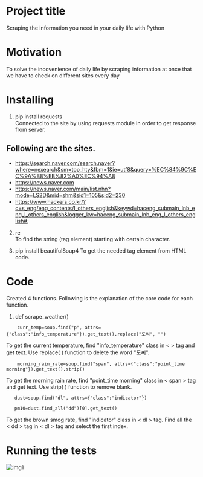# Project title
Scraping the information you need in your daily life with Python

# Motivation
To solve the incovenience of daily life by scraping information at once that we have to check on different sites every day

# Installing
1. pip install requests  
Connected to the site by using requests module in order to get response from server.   

## Following are the sites.  
  - https://search.naver.com/search.naver?where=nexearch&sm=top_hty&fbm=1&ie=utf8&query=%EC%84%9C%EC%9A%B8%EB%82%A0%EC%94%A8
  - https://news.naver.com
  - https://news.naver.com/main/list.nhn?mode=LS2D&mid=shm&sid1=105&sid2=230
  - https://www.hackers.co.kr/?c=s_eng/eng_contents/I_others_english&keywd=haceng_submain_lnb_eng_I_others_english&logger_kw=haceng_submain_lnb_eng_I_others_english#;

2. re  
To find the string (tag element) starting with certain character.

3. pip install beautifulSoup4
To get the needed tag element from HTML code.

# Code
Created 4 functions. Following is the explanation of the core code for each function.
1. def scrape_weather()  
~~~
    curr_temp=soup.find("p", attrs={"class":"info_temperature"}).get_text().replace("도씨", "")
~~~
To get the current temperature, find "info_temperature" class in <  > tag and get text. Use replace( ) function to delete the word "도씨".  
~~~
    morning_rain_rate=soup.find("span", attrs={"class":"point_time morning"}).get_text().strip()
~~~
To get the morning rain rate, find "point_time morning" class in < span > tag and get text. Use strip( ) function to remove blank.
~~~
   dust=soup.find("dl", attrs={"class":"indicator"})
~~~
~~~
   pm10=dust.find_all("dd")[0].get_text() 
~~~
To get the brown smog rate, find "indicator" class in < dl > tag. Find all the < dd > tag in < dl > tag and select the first index. 

# Running the tests
![img1](https://user-images.githubusercontent.com/77823753/108456197-262b0c80-72b3-11eb-967a-feac102ff0ec.PNG)
